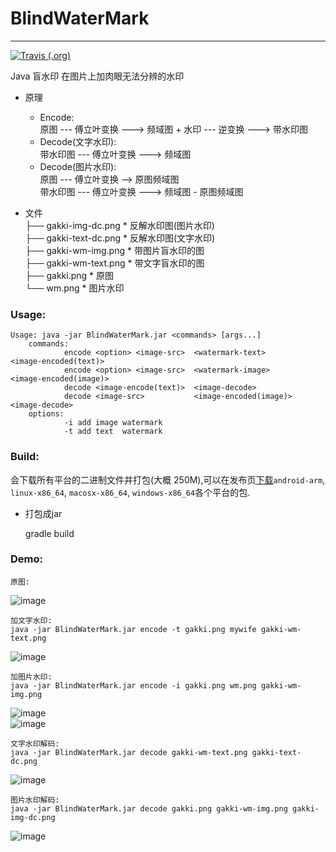 # BlindWaterMark
***

[![Travis (.org)](https://img.shields.io/travis/USER/REPO.svg)](https://travis-ci.org/ww23/BlindWaterMark)

Java 盲水印
在图片上加肉眼无法分辨的水印

* 原理
     * Encode:  
     原图 --- 傅立叶变换 ---> 频域图 + 水印 --- 逆变换 ---> 带水印图
     * Decode(文字水印):  
     带水印图 --- 傅立叶变换 ---> 频域图
     * Decode(图片水印):  
     原图 --- 傅立叶变换 --> 原图频域图  
     带水印图 --- 傅立叶变换 ---> 频域图 - 原图频域图

* 文件  
    ├── gakki-img-dc.png   * 反解水印图(图片水印)  
    ├── gakki-text-dc.png  * 反解水印图(文字水印)  
    ├── gakki-wm-img.png   * 带图片盲水印的图  
    ├── gakki-wm-text.png  * 带文字盲水印的图  
    ├── gakki.png          * 原图  
    └── wm.png             * 图片水印  

### Usage:
    
    Usage: java -jar BlindWaterMark.jar <commands> [args...]
        commands:
                encode <option> <image-src>  <watermark-text>       <image-encoded(text)>
                encode <option> <image-src>  <watermark-image>      <image-encoded(image)>
                decode <image-encode(text)>  <image-decode>
                decode <image-src>           <image-encoded(image)> <image-decode>
        options:
                -i add image watermark
                -t add text  watermark
### Build:
会下载所有平台的二进制文件并打包(大概 250M),可以在发布页[下载](https://github.com/ww23/BlindWaterMark.git)`android-arm`, `linux-x86_64`, `macosx-x86_64`, `windows-x86_64`各个平台的包.  
* 打包成jar
	
	gradle build

### Demo:

    原图:
![image](https://github.com/ww23/BlindWaterMark/blob/master/gakki.png)

    加文字水印:
    java -jar BlindWaterMark.jar encode -t gakki.png mywife gakki-wm-text.png
![image](https://github.com/ww23/BlindWaterMark/blob/master/gakki-wm-text.png)  

    加图片水印:
    java -jar BlindWaterMark.jar encode -i gakki.png wm.png gakki-wm-img.png
![image](https://github.com/ww23/BlindWaterMark/blob/master/wm.png)  
![image](https://github.com/ww23/BlindWaterMark/blob/master/gakki-wm-img.png)  

    文字水印解码:
    java -jar BlindWaterMark.jar decode gakki-wm-text.png gakki-text-dc.png
![image](https://github.com/ww23/BlindWaterMark/blob/master/gakki-text-dc.png)

    图片水印解码:
    java -jar BlindWaterMark.jar decode gakki.png gakki-wm-img.png gakki-img-dc.png
![image](https://github.com/ww23/BlindWaterMark/blob/master/gakki-img-dc.png)
